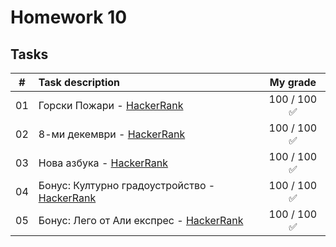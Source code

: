 # Homework 10

## Tasks
| # | Task description | My grade |
| - | :--------------- | :-------: |
| 01 | Горски Пожари - [HackerRank](https://www.hackerrank.com/contests/sda-hw-10-2023/challenges/challenge-2753) | 100 / 100 ✅ |
| 02 | 8-ми декември - [HackerRank](https://www.hackerrank.com/contests/sda-hw-10-2023/challenges/1-557) | 100 / 100 ✅ |
| 03 | Нова азбука - [HackerRank](https://www.hackerrank.com/contests/sda-hw-10-2023/challenges/challenge-2752) | 100 / 100 ✅ |
| 04 | Бонус: Културно градоустройство - [HackerRank](https://www.hackerrank.com/contests/sda-hw-10-2023/challenges/2-251) | 100 / 100 ✅ |
| 05 | Бонус: Лего от Али експрес - [HackerRank](https://www.hackerrank.com/contests/sda-hw-10-2023/challenges/lego-from-ali-express) | 100 / 100 ✅ |